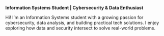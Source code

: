 **Information Systems Student | Cybersecurity & Data Enthusiast**

Hi! I’m an Information Systems student with a growing passion for cybersecurity, data analysis, and building practical tech solutions. I enjoy exploring how data and security intersect to solve real-world problems.

<!---
lala-br/lala-br is a ✨ special ✨ repository because its `README.md` (this file) appears on your GitHub profile.
You can click the Preview link to take a look at your changes.
--->
